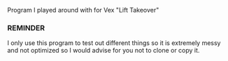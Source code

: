 Program I played around with for Vex "Lift Takeover"

### REMINDER ###
I only use this program to test out different things so it is extremely messy and not optimized so I would advise for you not to clone or copy it.
